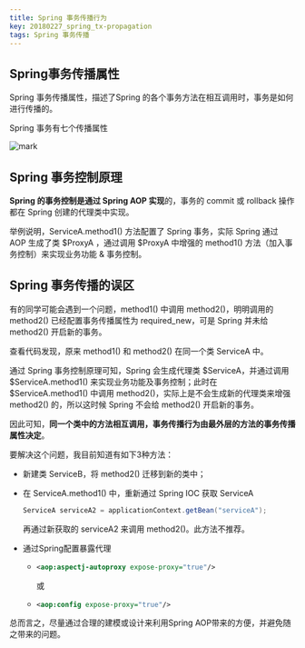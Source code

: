 ```yaml
---
title: Spring 事务传播行为
key: 20180227_spring_tx-propagation
tags: Spring 事务传播
---
```


## Spring事务传播属性

Spring 事务传播属性，描述了Spring 的各个事务方法在相互调用时，事务是如何进行传播的。<!--more-->

Spring 事务有七个传播属性

![mark](http://p3pla9n1t.bkt.clouddn.com/blog/180227/C2fDbK04kD.jpeg-Kuradeon)

## Spring 事务控制原理

**Spring 的事务控制是通过 Spring AOP 实现**的，事务的 commit 或 rollback 操作都在 Spring 创建的代理类中实现。

举例说明，ServiceA.method1() 方法配置了 Spring 事务，实际 Spring 通过 AOP 生成了类 \$ProxyA ，通过调用 \$ProxyA 中增强的 method1() 方法（加入事务控制）来实现业务功能 & 事务控制。

## Spring 事务传播的误区

有的同学可能会遇到一个问题，method1() 中调用 method2()，明明调用的 method2() 已经配置事务传播属性为 required_new，可是 Spring 并未给 method2() 开启新的事务。

查看代码发现，原来 method1() 和 method2() 在同一个类 ServiceA 中。

通过 Spring 事务控制原理可知，Spring 会生成代理类 \$ServiceA，并通过调用 \$ServiceA.method1() 来实现业务功能及事务控制；此时在 \$ServiceA.method1() 中调用 method2()，实际上是不会生成新的代理类来增强 method2() 的，所以这时候 Spring 不会给 method2() 开启新的事务。

因此可知，**同一个类中的方法相互调用，事务传播行为由最外层的方法的事务传播属性决定**。

要解决这个问题，我目前知道有如下3种方法：

- 新建类 ServiceB，将 method2() 迁移到新的类中；

- 在 ServiceA.method1() 中，重新通过 Spring IOC 获取 ServiceA

  ```java
  ServiceA serviceA2 = applicationContext.getBean("serviceA");
  ```

  再通过新获取的 serviceA2 来调用 method2()。此方法不推荐。

- 通过Spring配置暴露代理

  - ```xml
    <aop:aspectj-autoproxy expose-proxy="true"/>
    ```
    或

  - ```Xml
    <aop:config expose-proxy="true"/>
    ```


总而言之，尽量通过合理的建模或设计来利用Spring AOP带来的方便，并避免随之带来的问题。